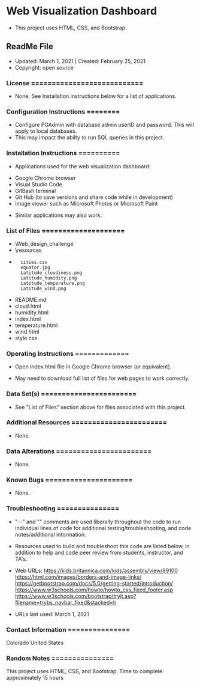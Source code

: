 # Web Visualization Dashboard
* This project uses HTML, CSS, and Bootstrap.

## ReadMe File
* Updated: March 1, 2021 | Created: February 25, 2021
* Copyright: open source

### License ===========================
* None. See Installation instructions below for a list of applications.


### Configuration Instructions ========
* Configure PGAdmin with database admin userID and password. This will apply to local databases.
* This may impact the abilty to run SQL queries in this project.


### Installation Instructions ==========
* Applications used for the web visualization dashboard:
- Google Chrome browser
- Visual Studio Code
- GitBash terminal
- Git Hub (to save versions and share code while in development)
- Image viewer such as Microsoft Photos or Microsoft Paint

* Similar applications may also work.



### List of Files ====================
* \Web_design_challenge
*    \resources
-       cities.csv
        equator.jpg
        Latitude_cloudiness.png
        Latitude_humidity.png
        Latitude_temperature,png
        Latitude_wind.png
*   README.md
*   cloud.html
*   humidity.html
*   index.html
*   temperature.html
*   wind.html
*   style.css


### Operating Instructions =============
* Open index.html file in Google Chrome browser (or equivalent).
- May need to download full list of files for web pages to work correctly.


### Data Set(s) =======================
* See "List of Files" section above for files associated with this project.


### Additional Resources =======================
* None.


###  Data Alterations =======================
* None.


###  Known Bugs =====================
* None.


### Troubleshooting ===============
* "--" and "<!---->"  comments are used liberally throughout the code to run individual lines of code for additional testing/troubleshooting, and code notes/additional information.

* Resources used to build and troubleshoot this code are listed below, in addition to help and code peer review from students, instructor, and TA's.

* Web URLs:
https://kids.britannica.com/kids/assembly/view/89100
https://html.com/images/borders-and-image-links/
https://getbootstrap.com/docs/5.0/getting-started/introduction/
https://www.w3schools.com/howto/howto_css_fixed_footer.asp
https://www.w3schools.com/bootstrap/tryit.asp?filename=trybs_navbar_fixed&stacked=h




* URLs last used: March 1, 2021


###  Contact Information ===============
Colorado   United States


### Random Notes ===============
This project uses HTML, CSS, and Bootstrap.
Time to complete: approximately 15 hours
